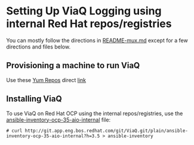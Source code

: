 # Setting Up ViaQ Logging using internal Red Hat repos/registries

You can mostly follow the directions in [README-mux.md](README-mux.md) except
for a few directions and files below.

## Provisioning a machine to run ViaQ

Use these [Yum Repos](rhel7-viaq.repo) direct [link](http://git.app.eng.bos.redhat.com/git/ViaQ.git/plain/rhel7-viaq.repo?h=3.5)

## Installing ViaQ

To use ViaQ on Red Hat OCP using the internal repos/registries, use the
[ansible-inventory-ocp-35-aio-internal](ansible-inventory-ocp-35-aio-internal) file:

    # curl http://git.app.eng.bos.redhat.com/git/ViaQ.git/plain/ansible-inventory-ocp-35-aio-internal?h=3.5 > ansible-inventory
